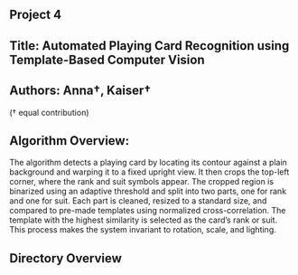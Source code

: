 ## Project 4 
## Title: Automated Playing Card Recognition using Template-Based Computer Vision
## Authors: Anna†, Kaiser†  
(† equal contribution)
## Algorithm Overview:
The algorithm detects a playing card by locating its contour against a plain background and warping it to a fixed upright view. It then crops the top-left corner, where the rank and suit symbols appear. The cropped region is binarized using an adaptive threshold and split into two parts, one for rank and one for suit. Each part is cleaned, resized to a standard size, and compared to pre-made templates using normalized cross-correlation. The template with the highest similarity is selected as the card’s rank or suit. This process makes the system invariant to rotation, scale, and lighting.

## Directory Overview


